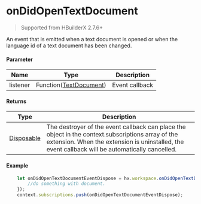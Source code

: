 # onDidOpenTextDocument

> Supported from HBuilderX 2.7.6+

An event that is emitted when a text document is opened or when the language id of a text document has been changed.

#### Parameter

|Name	|Type								|Description		|
|--			|--										|--			|
|listener	|Function([TextDocument](/ExtensionDocs/Api/windows/TextEditor.md#TextDocument))|Event callback	|

#### Returns
|Type	|Description				|
|--			|--					|
|[Disposable](/ExtensionDocs/Api/other/Disposable)	|The destroyer of the event callback can place the object in the context.subscriptions array of the extension. When the extension is uninstalled, the event callback will be automatically cancelled.	|

#### Example
``` javascript
    let onDidOpenTextDocumentEventDispose = hx.workspace.onDidOpenTextDocument(function(document){
        //do something with document.
    });
    context.subscriptions.push(onDidOpenTextDocumentEventDispose);
```
